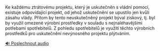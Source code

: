 
Ke každému ztrátovému projektu, který je uskutečněn s vládní pomocí, existuje odpovídající projekt, od jehož uskutečnění se upustilo jen kvůli zásahu vlády. Přitom by tento neuskutečněný projekt býval ziskový, tj. byl by využil omezené výrobní prostředky v souladu s nejnaléhavějšími potřebami spotřebitelů. Z pohledu spotřebitelů je využití těchto výrobních prostředků pro uskutečnění nevýnosného projektu plýtváním.

[🔊 Poslechnout audio](/data/7-paragraphs/audio/chapter_128/para_001-Ke-kadmu-ztrtovmu-projektu-kter-je-uskuten.mp3)

